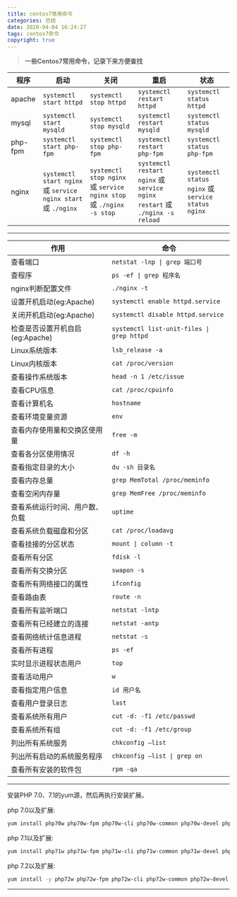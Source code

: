 ```yaml
---
title: centos7常用命令
categories: 总结
date: 2020-04-04 16:24:27
tags: centos7命令
copyright: true 
---
```


> **一些Centos7常用命令，记录下来方便查找**


程序|启动|关闭|重启|状态
-|-|-|-|-
apache|```systemctl start httpd```|`systemctl stop httpd`|`systemctl restart httpd `|`systemctl status httpd `
mysql|`systemctl start mysqld `|`systemctl stop mysqld`|`systemctl restart mysqld`|`systemctl status mysqld`
php-fpm|`systemctl start php-fpm`|`systemctl stop php-fpm`|`systemctl restart php-fpm`|`systemctl status php-fpm`
nginx|`systemctl start nginx` 或 `service nginx start` 或 `./nginx`|`systemctl stop nginx` 或 `service nginx stop` 或 `./nginx -s stop`|`systemctl restart nginx` 或 `service nginx restart` 或 `./nginx -s reload`|`systemctl status nginx` 或 `service status nginx`

<!--more-->
---
作用|命令
-|-
查看端口| `netstat -lnp \| grep 端口号`
查程序| `ps -ef \| grep 程序名`
nginx判断配置文件|`./nginx -t`
设置开机启动(eg:Apache)|`systemctl enable httpd.service`
关闭开机启动(eg:Apache)|`systemctl disable httpd.service`
检查是否设置开机自启(eg:Apache)|`systemctl list-unit-files \| grep httpd` 
Linux系统版本| `lsb_release -a`
Linux内核版本| `cat /proc/version`
查看操作系统版本 | ` head -n 1 /etc/issue  `
查看CPU信息 | `cat /proc/cpuinfo  `
查看计算机名 |` hostname  `
查看环境变量资源 | `env `
查看内存使用量和交换区使用量 | ` free -m  `
查看各分区使用情况 | `df -h `
查看指定目录的大小 | ` du -sh 目录名  `
查看内存总量 | `grep MemTotal /proc/meminfo `
查看空闲内存量 | ` grep MemFree /proc/meminfo `
查看系统运行时间、用户数、负载 | ` uptime `
查看系统负载磁盘和分区 | `cat /proc/loadavg `
查看挂接的分区状态 | ` mount \| column -t `
查看所有分区 | ` fdisk -l  `
查看所有交换分区 | `swapon -s `
查看所有网络接口的属性 | ` ifconfig  `
查看路由表 |  `route -n ` 
查看所有监听端口 | ` netstat -lntp  `
查看所有已经建立的连接 | ` netstat -antp `
查看网络统计信息进程 | ` netstat -s  `
查看所有进程 | ` ps -ef  `
实时显示进程状态用户 | ` top  `
查看活动用户 | ` w  `
查看指定用户信息 | ` id 用户名 `
查看用户登录日志 | ` last  `
查看系统所有用户 | `cut -d: -f1 /etc/passwd `
查看系统所有组 | `cut -d: -f1 /etc/group `
列出所有系统服务 | ` chkconfig –list  `
列出所有启动的系统服务程序 | ` chkconfig –list \| grep on  `
查看所有安装的软件包 | ` rpm -qa `



---

安装PHP 7.0、7.1的yum源，然后再执行安装扩展。

php 7.0以及扩展:

``` bash
yum install php70w php70w-fpm php70w-cli php70w-common php70w-devel php70w-gd php70w-pdo php70w-mysql php70w-mbstring php70w-bcmath php70w-xml php70w-pecl-redis php70w-process php70w-intl php70w-xmlrpc php70w-soap php70w-ldap php70w-opcache
```

php 7.1以及扩展:
``` bash
yum install php71w php71w-fpm php71w-cli php71w-common php71w-devel php71w-gd php71w-pdo php71w-mysql php71w-mbstring php71w-bcmath php71w-xml php71w-pecl-redis php71w-process php71w-intl php71w-xmlrpc php71w-soap php71w-ldap php71w-opcache
```

php 7.2以及扩展:
```bash
yum install -y php72w php72w-fpm php72w-cli php72w-common php72w-devel php72w-gd php72w-pdo php72w-mysql php72w-mbstring php72w-bcmath php72w-xml php72w-pecl-redis php72w-process php72w-intl php72w-xmlrpc php72w-soap php72w-ldap php72w-opcache
```
---


